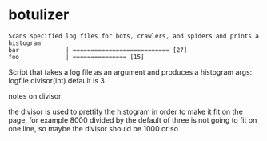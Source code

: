# botulizer

```
Scans specified log files for bots, crawlers, and spiders and prints a histogram
bar             | =========================== [27]
foo             | =============== [15]
```

Script that takes a log file as an argument and produces a histogram
args: logfile divisor(int) default is 3

notes on divisor

the divisor is used to prettify the histogram in order to make it fit on the page,
for example 8000 divided by the default of three  is not going to fit on one line,
so maybe the divisor should be 1000 or so
